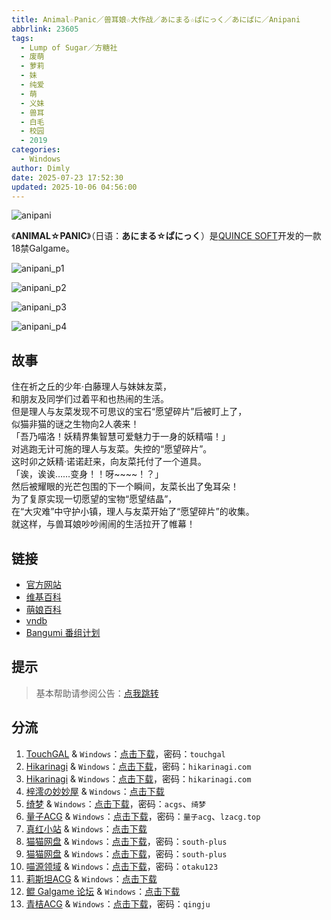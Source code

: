```yaml
---
title: Animal☆Panic／兽耳娘☆大作战／あにまる☆ぱにっく／あにぱに／Anipani
abbrlink: 23605
tags:
  - Lump of Sugar／方糖社
  - 废萌
  - 萝莉
  - 妹
  - 纯爱
  - 萌
  - 义妹
  - 兽耳
  - 白毛
  - 校园
  - 2019
categories:
  - Windows
author: Dimly
date: 2025-07-23 17:52:30
updated: 2025-10-06 04:56:00
---
```


![anipani](https://static.30hb.cn/vndb/img/anipani.webp)

《**ANIMAL☆PANIC**》（日语：**あにまる☆ぱにっく**）是[QUINCE SOFT](https://zh.moegirl.org.cn/QUINCE_SOFT)开发的一款18禁Galgame。

<!--more-->

![anipani_p1](https://static.30hb.cn/vndb/img/anipani_p1.webp)

![anipani_p2](https://static.30hb.cn/vndb/img/anipani_p2.webp)

![anipani_p3](https://static.30hb.cn/vndb/img/anipani_p3.webp)

![anipani_p4](https://static.30hb.cn/vndb/img/anipani_p4.webp)

## 故事

住在祈之丘的少年·白藤理人与妹妹友菜，  
和朋友及同学们过着平和也热闹的生活。  
但是理人与友菜发现不可思议的宝石“愿望碎片”后被盯上了，  
似猫非猫的谜之生物向2人袭来！  
「吾乃喵洛！妖精界集智慧可爱魅力于一身的妖精喵！」  
对逃跑无计可施的理人与友菜。失控的“愿望碎片”。  
这时卯之妖精·诺诺赶来，向友菜托付了一个道具。  
「诶，诶诶……变身！！呀~~~~！？」  
然后被耀眼的光芒包围的下一个瞬间，友菜长出了兔耳朵！  
为了复原实现一切愿望的宝物“愿望结晶”，  
在“大灾难”中守护小镇，理人与友菜开始了“愿望碎片”的收集。  
就这样，与兽耳娘吵吵闹闹的生活拉开了帷幕！

## 链接

- [官方网站](http://quincesoft.jp/product/anipani/index.html)
- [维基百科](https://zh.wikipedia.org/wiki/ANIMAL%E2%98%86PANIC)
- [萌娘百科](https://zh.moegirl.org.cn/ANIMAL_PANIC)
- [vndb](https://vndb.org/v26513)
- [Bangumi 番组计划](https://bgm.tv/subject/290672)

## 提示

> 基本帮助请参阅公告：[点我跳转](/p/announcement/)

## 分流

1.  [TouchGAL](https://www.touchgal.us/) & `Windows`：[点击下载](https://pan.touchgal.net/s/nZEIY)，密码：`touchgal`
2.  [Hikarinagi](https://www.hikarinagi.net/) & `Windows`：[点击下载](https://pan.yurari.moe/s/wpVMUz)，密码：`hikarinagi.com`
3.  [Hikarinagi](https://www.hikarinagi.net/) & `Windows`：[点击下载](https://pan.yurari.moe/s/8WWCZ)，密码：`hikarinagi.com`
4.  [梓澪の妙妙屋](https://zi0.cc/) & `Windows`：[点击下载](https://zi0.cc/%E5%90%88%E9%9B%86%E7%B3%BB%E5%88%97/%E5%8D%97+GalGame%E6%B1%89%E5%8C%96%E5%8C%BA%E5%85%A8%E5%8C%BA%E8%B5%84%E6%BA%90%E5%A4%87%E4%BB%BD/02/[QUINCE%20SOFT]%20%E3%81%82%E3%81%AB%E3%81%BE%E3%82%8B%E2%98%86%E3%81%B1%E3%81%AB%E3%81%A3%E3%81%8F%20%20Animal%E2%98%86Panic%20%20V2.0%E5%85%A8%E7%BA%BF%E6%9C%80%E7%BB%88%E6%B1%89%E5%8C%96%E7%A1%AC%E7%9B%98%E7%89%88[%E8%99%9A%E7%A9%BA%E5%8F%9B%E9%80%86%E5%B8%9D%E9%BE%99%E4%B8%AA%E4%BA%BA%E6%B1%89%E5%8C%96].zip)
5.  [绮梦](https://acgs.one/) & `Windows`：[点击下载](https://game.acgs.one/game/1261.html)，密码：`acgs`、`绮梦`
6.  [量子ACG](https://lzacg.org/) & `Windows`：[点击下载](https://lzacg.cc/4595)，密码：`量子acg`、`lzacg.top`
7.  [真红小站](https://www.shinnku.com/) & `Windows`：[点击下载](https://www.shinnku.com/files/shinnku/0/win/%E5%85%BD%E8%80%B3%E5%A8%98%E5%A4%A7%E4%BD%9C%E6%88%98%26Animal%E2%98%86Panic%20v2.0.7z)
8.  [猫猫网盘](https://catcat.cloud/) & `Windows`：[点击下载](https://catcat.cloud/GalGame/SP%E5%90%8E%E7%AB%AF1[GalGame%E5%88%86%E5%8C%BA]/GalGame%E5%90%88%E9%9B%86-05%E5%8F%B7%E6%9C%BA/Part17/[QUINCE%20SOFT]%20Animal%E2%98%86Panic%EF%BC%8F%E3%81%82%E3%81%AB%E3%81%BE%E3%82%8B%E2%98%86%E3%81%B1%E3%81%AB%E3%81%A3%E3%81%8F%E3%80%90%E8%99%9A%E7%A9%BA%E5%8F%9B%E9%80%86%E5%B8%9D%E9%BE%99%E4%B8%AA%E4%BA%BA%E6%B1%89%E5%8C%96%E3%80%91[Ver2.0].rar)，密码：`south-plus`
9.  [猫猫网盘](https://catcat.cloud/) & `Windows`：[点击下载](https://catcat.cloud/GalGame/SP%E5%90%8E%E7%AB%AF1[GalGame%E5%88%86%E5%8C%BA]/%E5%8D%97+GalGame%E6%B1%89%E5%8C%96%E5%8C%BA%E5%85%A8%E5%8C%BA%E5%A4%87%E4%BB%BD%E5%90%88%E9%9B%86[%E9%87%8D%E5%8E%8B]-%E7%A6%BB%E6%95%A3/%E7%AC%AC%E4%B8%80%E8%BD%AE-Part1/%E6%9C%AC%E4%BD%93/[QUINCE%20SOFT]%20%E3%81%82%E3%81%AB%E3%81%BE%E3%82%8B%E2%98%86%E3%81%B1%E3%81%AB%E3%81%A3%E3%81%8F%20%20Animal%E2%98%86Panic%20%20V2.0%E5%85%A8%E7%BA%BF%E6%9C%80%E7%BB%88%E6%B1%89%E5%8C%96%E7%A1%AC%E7%9B%98%E7%89%88[%E8%99%9A%E7%A9%BA%E5%8F%9B%E9%80%86%E5%B8%9D%E9%BE%99%E4%B8%AA%E4%BA%BA%E6%B1%89%E5%8C%96]/[QUINCE%20SOFT]%20%E3%81%82%E3%81%AB%E3%81%BE%E3%82%8B%E2%98%86%E3%81%B1%E3%81%AB%E3%81%A3%E3%81%8F%20%20Animal%E2%98%86Panic%20%20V2.0%E5%85%A8%E7%BA%BF%E6%9C%80%E7%BB%88%E6%B1%89%E5%8C%96%E7%A1%AC%E7%9B%98%E7%89%88[%E8%99%9A%E7%A9%BA%E5%8F%9B%E9%80%86%E5%B8%9D%E9%BE%99%E4%B8%AA%E4%BA%BA%E6%B1%89%E5%8C%96].rar)，密码：`south-plus`
10.  [喵源领域](https://www.nyantaku.com/) & `Windows`：[点击下载](https://www.nullcloud.top/Game/QUINCE-SOFT/[Windows]ANIMAL%E2%98%86PANIC.7z)，密码：`otaku123`
11.  [莉斯坦ACG](https://www.limulu.moe/) & `Windows`：[点击下载](https://www.limulu.moe/posts/96bfe251)
12.  [鲲 Galgame 论坛](https://www.kungal.com/) & `Windows`：[点击下载](https://www.kungal.com/galgame/223)
13.  [青桔ACG](https://www.qingju.org/) & `Windows`：[点击下载](https://www.qingju.org/3419.html)，密码：`qingju`
